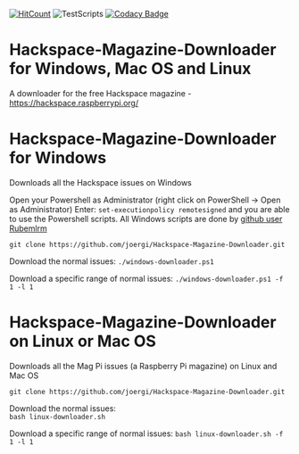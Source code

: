 [![HitCount](http://hits.dwyl.com/joergi/Hackspace-Magazine-Downloader.svg)](http://hits.dwyl.com/joergi/Hackspace-Magazine-Downloader) ![TestScripts](https://github.com/joergi/HackspaceMagazineDownloader/workflows/TestScripts/badge.svg) [![Codacy Badge](https://api.codacy.com/project/badge/Grade/d346635cd05f42c0bfc185c52391c22d)](https://www.codacy.com/app/joergi/Hackspace-Magazine-Downloader?utm_source=github.com&amp;utm_medium=referral&amp;utm_content=joergi/Hackspace-Magazine-Downloader&amp;utm_campaign=Badge_Grade)


# Hackspace-Magazine-Downloader for Windows, Mac OS and Linux
A downloader for the free Hackspace magazine - https://hackspace.raspberrypi.org/


# Hackspace-Magazine-Downloader for Windows
Downloads all the Hackspace issues on Windows

Open your Powershell as Administrator (right click on PowerShell -> Open as Administrator)
Enter: `set-executionpolicy remotesigned`
and you are able to use the Powershell scripts.
All Windows scripts are done by [github user Rubemlrm](https://github.com/Rubemlrm)


  `git clone https://github.com/joergi/Hackspace-Magazine-Downloader.git`

Download the normal issues:
  `./windows-downloader.ps1`

Download a specific range of normal issues:
  `./windows-downloader.ps1 -f 1 -l 1`

# Hackspace-Magazine-Downloader on Linux or Mac OS

Downloads all the Mag Pi issues (a Raspberry Pi magazine) on Linux and Mac OS

  `git clone https://github.com/joergi/Hackspace-Magazine-Downloader.git`   

Download the normal issues:  
  `bash linux-downloader.sh`

Download a specific range of normal issues:
  `bash linux-downloader.sh -f 1 -l 1`
